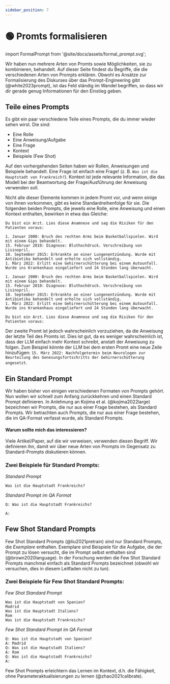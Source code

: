 ```yaml
---
sidebar_position: 7
---
```


# 🟢 Promts formalisieren

import FormalPrompt from '@site/docs/assets/formal_prompt.svg';

<div style={{textAlign: 'center'}}>
  <FormalPrompt style={{width:"100%",height:"300px",verticalAlign:"top"}}/>
</div>


Wir haben nun mehrere Arten von Promts sowie Möglichkeiten, sie zu kombinieren, behandelt. Auf dieser Seite findest du Begriffe, die die verschiedenen Arten von Prompts erklären. Obwohl es Ansätze zur Formalisierung des Diskurses über das Prompt-Engineering gibt (@white2023prompt), ist das Feld ständig im Wandel begriffen, so dass wir dir gerade genug Informationen für den Einstieg geben.

## Teile eines Prompts

Es gibt ein paar verschiedene Teile eines Prompts, die du immer wieder sehen wirst. Die sind:

- Eine Rolle
- Eine Anweisung/Aufgabe
- Eine Frage
- Kontext
- Beispiele (Few Shot)

Auf den vorhergehenden Seiten haben wir Rollen, Anweisungen und Beispiele behandelt. Eine Frage ist einfach eine Frage! (z. B. `Was ist die Hauptstadt von Frankreich?`). Kontext ist jede relevante Information, die das Modell bei der Beantwortung der Frage/Ausführung der Anweisung verwenden soll.

Nicht alle dieser Elemente kommen in jedem Promt vor, und wenn einige von ihnen vorkommen, gibt es keine Standardreihenfolge für sie. Die folgenden beiden Prompts, die jeweils eine Rolle, eine Anweisung und einen Kontext enthalten, bewirken in etwa das Gleiche:

```text
Du bist ein Arzt. Lies diese Anamnese und sag die Risiken für den Patienten voraus:

1. Januar 2000: Bruch des rechten Arms beim Basketballspielen. Wird mit einem Gips behandelt.
15. Februar 2010: Diagnose: Bluthochdruck. Verschreibung von Lisinopril.
10. September 2015: Erkrankte an einer Lungenentzündung. Wurde mit Antibiotika behandelt und erholte sich vollständig.
1. März 2022: Erlitt eine Gehirnerschütterung bei einem Autounfall. Wurde ins Krankenhaus eingeliefert und 24 Stunden lang überwacht.
```

```text
1. Januar 2000: Bruch des rechten Arms beim Basketballspielen. Wird mit einem Gips behandelt.
15. Februar 2010: Diagnose: Bluthochdruck. Verschreibung von Lisinopril.
10. September 2015: Erkrankte an einer Lungenentzündung. Wurde mit Antibiotika behandelt und erholte sich vollständig.
1. März 2022: Erlitt eine Gehirnerschütterung bei einem Autounfall. Wurde ins Krankenhaus eingeliefert und 24 Stunden lang überwacht.

Du bist ein Arzt. Lies diese Anamnese und sag die Risiken für den Patienten voraus:
```

Der zweite Promt ist jedoch wahrscheinlich vorzuziehen, da die Anweisung der letzte Teil des Promts ist. Dies ist gut, da es weniger wahrscheinlich ist, dass der LLM einfach mehr Kontext schreibt, anstatt der Anweisung zu folgen. Zum Beispiel könnte der LLM bei dem ersten Promt eine neue Zeile hinzufügen: `15. März 2022: Nachfolgetermin beim Neurologen zur Beurteilung des Genesungsfortschritts der Gehirnerschütterung angesetzt`.


## Ein Standard Prompt

Wir haben bisher von einigen verschiedenen Formaten von Prompts gehört. Nun wollen wir schnell zum Anfang zurückkehren und einen Standard Prompt definieren. In Anlehnung an Kojima et al. (@kojima2022large) bezeichnen wir Prompts, die nur aus einer Frage bestehen, als Standard Prompts. Wir betrachten auch Prompts, die nur aus einer Frage bestehen, die im QA-Format verfasst wurde, als Standard Prompts.

#### Warum sollte mich das interessieren?

Viele Artikel/Paper, auf die wir verweisen, verwenden diesen Begriff. Wir definieren ihn, damit wir über 
neue Arten von Prompts im Gegensatz zu Standard-Prompts diskutieren können. 

### Zwei Beispiele für Standard Prompts:


_Standard Prompt_
```
Was ist die Hauptstadt Frankreichs?
```

_Standard Prompt im QA Format_
```
Q: Was ist die Hauptstadt Frankreichs?

A:
```

## Few Shot Standard Prompts

Few Shot Standard Prompts (@liu2021pretrain) sind nur Standard Prompts, die _Exemplare_
enthalten. Exemplare sind Beispiele für die Aufgabe, die der Prompt zu lösen versucht, 
die im Prompt selbst enthalten sind (@brown2020language). In der Forschung werden die Few Shot Standard Prompts 
manchmal einfach als Standard Prompts bezeichnet (obwohl wir versuchen, dies in diesem Leitfaden nicht zu tun).

### Zwei Beispiele für Few Shot Standard Prompts:

_Few Shot Standard Prompt_

```
Was ist die Hauptstadt von Spanien?
Madrid
Was ist die Hauptstadt Italiens?
Rom
Was ist die Hauptstadt Frankreichs?
```

_Few Shot Standard Prompt im QA Format_
```
Q: Was ist die Hauptstadt von Spanien?
A: Madrid
Q: Was ist die Hauptstadt Italiens?
A: Rom
Q: Was ist die Hauptstadt Frankreichs?
A:
```

Few Shot Prompts erleichtern das Lernen im Kontext, d.h. die Fähigkeit, ohne Parameteraktualisierungen zu lernen (@zhao2021calibrate).
